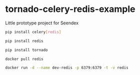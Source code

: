 # tornado-celery-redis-example
Little prototype project for Seendex

```bash
pip install celery[redis]
```
```bash
pip install redis

```
```bash
pip install tornado
```
```bash
docker pull redis
```
```bash
docker run -d --name dev-redis -p 6379:6379 -t -v redis
```
